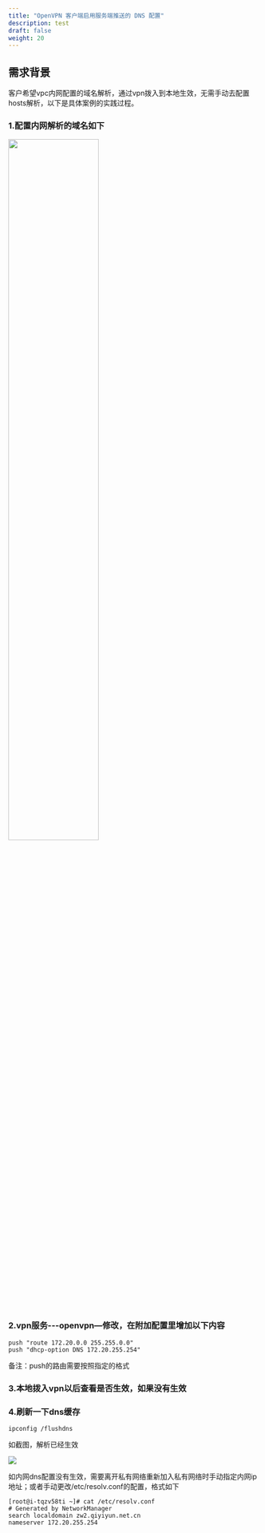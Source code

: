 ```yaml
---
title: "OpenVPN 客户端启用服务端推送的 DNS 配置"
description: test
draft: false
weight: 20
---
```


## 需求背景

客户希望vpc内网配置的域名解析，通过vpn拨入到本地生效，无需手动去配置hosts解析，以下是具体案例的实践过程。

### 1.配置内网解析的域名如下

<img src="../homer/openvpn_dns_push_01.png" width="60%" height="60%">

### 2.vpn服务---openvpn—修改，在附加配置里增加以下内容

```
push "route 172.20.0.0 255.255.0.0"
push "dhcp-option DNS 172.20.255.254"
```

备注：push的路由需要按照指定的格式

### 3.本地拨入vpn以后查看是否生效，如果没有生效

### 4.刷新一下dns缓存

```
ipconfig /flushdns
```

如截图，解析已经生效

<img src="../homer/openvpn_dns_push_02.png">

如内网dns配置没有生效，需要离开私有网络重新加入私有网络时手动指定内网ip地址；或者手动更改/etc/resolv.conf的配置，格式如下

```
[root@i-tqzv58ti ~]# cat /etc/resolv.conf
# Generated by NetworkManager
search localdomain zw2.qiyiyun.net.cn
nameserver 172.20.255.254
```